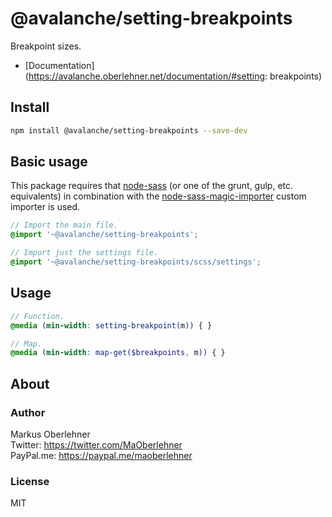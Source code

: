 # @avalanche/setting-breakpoints
Breakpoint sizes.

- [Documentation](https://avalanche.oberlehner.net/documentation/#setting: breakpoints)

## Install
```bash
npm install @avalanche/setting-breakpoints --save-dev
```

## Basic usage
This package requires that [node-sass](https://github.com/sass/node-sass) (or one of the grunt, gulp, etc. equivalents) in combination with the [node-sass-magic-importer](https://github.com/maoberlehner/node-sass-magic-importer) custom importer is used.

```scss
// Import the main file.
@import '~@avalanche/setting-breakpoints';

// Import just the settings file.
@import '~@avalanche/setting-breakpoints/scss/settings';
```

## Usage
```scss
// Function.
@media (min-width: setting-breakpoint(m)) { }

// Map.
@media (min-width: map-get($breakpoints, m)) { }
```

## About
### Author
Markus Oberlehner  
Twitter: https://twitter.com/MaOberlehner  
PayPal.me: https://paypal.me/maoberlehner

### License
MIT
